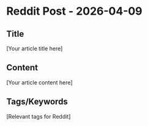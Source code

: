 # Reddit Post - 2026-04-09

## Title
[Your article title here]

## Content
[Your article content here]

## Tags/Keywords
[Relevant tags for Reddit]
